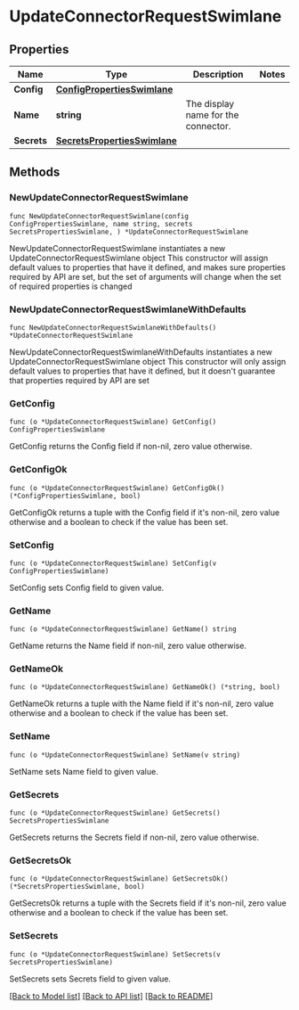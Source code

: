 # UpdateConnectorRequestSwimlane

## Properties

Name | Type | Description | Notes
------------ | ------------- | ------------- | -------------
**Config** | [**ConfigPropertiesSwimlane**](ConfigPropertiesSwimlane.md) |  | 
**Name** | **string** | The display name for the connector. | 
**Secrets** | [**SecretsPropertiesSwimlane**](SecretsPropertiesSwimlane.md) |  | 

## Methods

### NewUpdateConnectorRequestSwimlane

`func NewUpdateConnectorRequestSwimlane(config ConfigPropertiesSwimlane, name string, secrets SecretsPropertiesSwimlane, ) *UpdateConnectorRequestSwimlane`

NewUpdateConnectorRequestSwimlane instantiates a new UpdateConnectorRequestSwimlane object
This constructor will assign default values to properties that have it defined,
and makes sure properties required by API are set, but the set of arguments
will change when the set of required properties is changed

### NewUpdateConnectorRequestSwimlaneWithDefaults

`func NewUpdateConnectorRequestSwimlaneWithDefaults() *UpdateConnectorRequestSwimlane`

NewUpdateConnectorRequestSwimlaneWithDefaults instantiates a new UpdateConnectorRequestSwimlane object
This constructor will only assign default values to properties that have it defined,
but it doesn't guarantee that properties required by API are set

### GetConfig

`func (o *UpdateConnectorRequestSwimlane) GetConfig() ConfigPropertiesSwimlane`

GetConfig returns the Config field if non-nil, zero value otherwise.

### GetConfigOk

`func (o *UpdateConnectorRequestSwimlane) GetConfigOk() (*ConfigPropertiesSwimlane, bool)`

GetConfigOk returns a tuple with the Config field if it's non-nil, zero value otherwise
and a boolean to check if the value has been set.

### SetConfig

`func (o *UpdateConnectorRequestSwimlane) SetConfig(v ConfigPropertiesSwimlane)`

SetConfig sets Config field to given value.


### GetName

`func (o *UpdateConnectorRequestSwimlane) GetName() string`

GetName returns the Name field if non-nil, zero value otherwise.

### GetNameOk

`func (o *UpdateConnectorRequestSwimlane) GetNameOk() (*string, bool)`

GetNameOk returns a tuple with the Name field if it's non-nil, zero value otherwise
and a boolean to check if the value has been set.

### SetName

`func (o *UpdateConnectorRequestSwimlane) SetName(v string)`

SetName sets Name field to given value.


### GetSecrets

`func (o *UpdateConnectorRequestSwimlane) GetSecrets() SecretsPropertiesSwimlane`

GetSecrets returns the Secrets field if non-nil, zero value otherwise.

### GetSecretsOk

`func (o *UpdateConnectorRequestSwimlane) GetSecretsOk() (*SecretsPropertiesSwimlane, bool)`

GetSecretsOk returns a tuple with the Secrets field if it's non-nil, zero value otherwise
and a boolean to check if the value has been set.

### SetSecrets

`func (o *UpdateConnectorRequestSwimlane) SetSecrets(v SecretsPropertiesSwimlane)`

SetSecrets sets Secrets field to given value.



[[Back to Model list]](../README.md#documentation-for-models) [[Back to API list]](../README.md#documentation-for-api-endpoints) [[Back to README]](../README.md)


